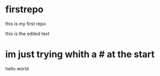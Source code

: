 # firstrepo
this is my first repo 

this is the edited text 
# im just trying whith a # at the start

hello world
